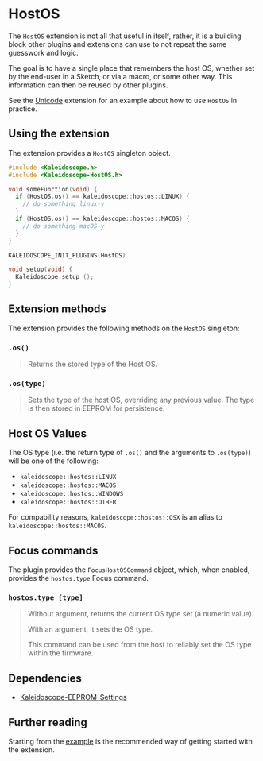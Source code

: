 # HostOS

The `HostOS` extension is not all that useful in itself, rather, it is a
building block other plugins and extensions can use to not repeat the same
guesswork and logic.

The goal is to have a single place that remembers the host OS, whether set by
the end-user in a Sketch, or via a macro, or some other way. This information
can then be reused by other plugins.

See the [Unicode][plugin:unicode] extension for an example about how to use
`HostOS` in practice.

 [plugin:unicode]: Kaleidoscope-Unicode.md

## Using the extension

The extension provides a `HostOS` singleton object.

```c++
#include <Kaleidoscope.h>
#include <Kaleidoscope-HostOS.h>

void someFunction(void) {
  if (HostOS.os() == kaleidoscope::hostos::LINUX) {
    // do something linux-y
  }
  if (HostOS.os() == kaleidoscope::hostos::MACOS) {
    // do something macOS-y
  }
}

KALEIDOSCOPE_INIT_PLUGINS(HostOS)

void setup(void) {
  Kaleidoscope.setup ();
}
```

## Extension methods

The extension provides the following methods on the `HostOS` singleton:

### `.os()`

> Returns the stored type of the Host OS.

### `.os(type)`

> Sets the type of the host OS, overriding any previous value. The type is then
> stored in EEPROM for persistence.

## Host OS Values

The OS type (i.e. the return type of `.os()` and the arguments to `.os(type)`) will be one of the following:

   - `kaleidoscope::hostos::LINUX`
   - `kaleidoscope::hostos::MACOS`
   - `kaleidoscope::hostos::WINDOWS`
   - `kaleidoscope::hostos::OTHER`

For compability reasons, `kaleidoscope::hostos::OSX` is an alias to
`kaleidoscope::hostos::MACOS`.

## Focus commands

The plugin provides the `FocusHostOSCommand` object, which, when enabled,
provides the `hostos.type` Focus command.

### `hostos.type [type]`

> Without argument, returns the current OS type set (a numeric value).
>
> With an argument, it sets the OS type.
>
> This command can be used from the host to reliably set the OS type within the firmware.

## Dependencies

* [Kaleidoscope-EEPROM-Settings](Kaleidoscope-EEPROM-Settings.md)

## Further reading

Starting from the [example][plugin:example] is the recommended way of getting
started with the extension.

 [plugin:example]: /examples/Features/HostOS/HostOS.ino
